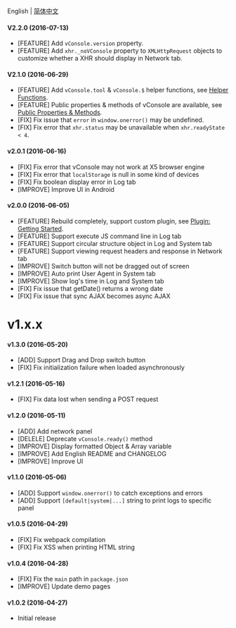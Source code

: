English | [简体中文](./CHANGELOG_CN.md)

#### V2.2.0 (2016-07-13)

- [FEATURE] Add `vConsole.version` property.
- [FEATURE] Add `xhr._noVConsole` property to `XMLHttpRequest` objects to customize whether a XHR should display in Network tab.


#### V2.1.0 (2016-06-29)

- [FEATURE] Add `vConsole.tool` & `vConsole.$` helper functions, see [Helper Functions](./doc/helper_functions.md).
- [FEATURE] Public properties & methods of vConsole are available, see [Public Properties & Methods](./doc/public_properties_methods.md).
- [FIX] Fix issue that `error` in `window.onerror()` may be undefined.
- [FIX] Fix error that `xhr.status` may be unavailable when `xhr.readyState < 4`.


#### v2.0.1 (2016-06-16)

- [FIX] Fix error that vConsole may not work at X5 browser engine
- [FIX] Fix error that `localStorage` is null in some kind of devices
- [FIX] Fix boolean display error in Log tab
- [IMPROVE] Improve UI in Android


#### v2.0.0 (2016-06-05)

- [FEATURE] Rebuild completely, support custom plugin, see [Plugin: Getting Started](./doc/plugin_getting_started.md).
- [FEATURE] Support execute JS command line in Log tab
- [FEATURE] Support circular structure object in Log and System tab
- [FEATURE] Support viewing request headers and response in Network tab
- [IMPROVE] Switch button will not be dragged out of screen
- [IMPROVE] Auto print User Agent in System tab
- [IMPROVE] Show log's time in Log and System tab
- [FIX] Fix issue that getDate() returns a wrong date
- [FIX] Fix issue that sync AJAX becomes async AJAX



# v1.x.x

#### v1.3.0 (2016-05-20)

- [ADD] Support Drag and Drop switch button
- [FIX] Fix initialization failure when loaded asynchronously


#### v1.2.1 (2016-05-16)

- [FIX] Fix data lost when sending a POST request


#### v1.2.0 (2016-05-11)

- [ADD] Add network panel
- [DELELE] Deprecate `vConsole.ready()` method
- [IMPROVE] Display formatted Object & Array variable
- [IMPROVE] Add English README and CHANGELOG
- [IMPROVE] Improve UI


#### v1.1.0 (2016-05-06)

- [ADD] Support `window.onerror()` to catch exceptions and errors
- [ADD] Support `[default|system|...]` string to print logs to specific panel


#### v1.0.5 (2016-04-29)

- [FIX] Fix webpack compilation
- [FIX] Fix XSS when printing HTML string


#### v1.0.4 (2016-04-28)

- [FIX] Fix the `main` path in `package.json`
- [IMPROVE] Update demo pages


#### v1.0.2 (2016-04-27)

- Initial release